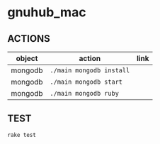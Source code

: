gnuhub_mac
=================

ACTIONS
---------------

| object     | action                     | link |
| ---------- | -------------------------- | ---- |
| mongodb    | `./main mongodb install`   |      |
| mongodb    | `./main mongodb start`     |      |
| mongodb    | `./main mongodb ruby`      |      |

TEST
---------------

```
rake test
```
